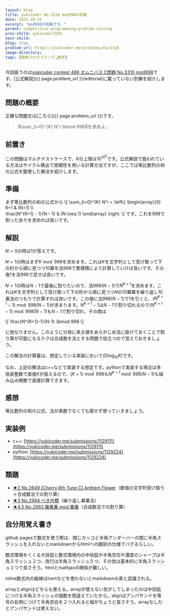 ```yaml
---
layout: blog
title: yukicoder No.3310 mod998の別解
date: 2025-10-25
excerpt: "mod998の別解です。"
parent: competitive-programming-problem-solving
prev-child: yukicoder3283
next-child: 
blog: true
problem_url: https://yukicoder.me/problems/no/3310
image-directory: 
tags: [競技プログラミング,数学]
---
```


今回扱うのは<a href="{{ page.problem_url }}">yukicoder contest 486 オムニバス C問題 No.3310 mod998</a>です。[公式解説]({{ page.problem_url }}/editorial)に載っていない別解を紹介します。


## 問題の概要

正確な問題文は[こちら]({{ page.problem_url }})です。

> $\sum_{i=0}^{K} N^i \bmod 998$を求めよ。


## 前置き

この問題はマルチテストケースで、$K$の上限は$10^{10^5}$です。公式解説で扱われている方法はサイクル検出で周期性を用いる計算方法ですが、ここでは等比数列の和の公式を駆使した解法を紹介します。


## 準備

まず等比数列の和の公式から
\\[
\sum_{i=0}^{K} N^i = 
\left\\{
\begin{array}{ll}
K+1 & (N=1) \\\\\
\frac{N^{K+1} - 1}{N - 1} & (N \neq 1)
\end{array}
\right.
\\]
です。これを$998$で割った余りを求めれば良いです。


## 解説

$N=0$の時は$1$が答えです。

$N=1$の時はまず$K \bmod 998$を求めます。これは$K$を文字列として受け取って下の桁から順に見つつ$10$冪を法$998$で累積積により計算していけば良いです。その後$1$を法$998$で足せば良いです。

$N>1$の時は$N-1$で最後に割りたいので、法$998(N-1)$で$N^{K+1}$を求めます。これは$K$を文字列として受け取って下の桁から順に見つつ$N$の$10$冪冪を繰り返し$10$乗法のつもりで計算すれば良いです。この値に法$998(N-1)$で$1$を引くと、$(N^{K+1}-1) \bmod 998(N-1)$が求まります。$N^{K+1}-1$は$N-1$で割り切れるので$(N^{K+1}-1) \bmod 998(N-1)$も$N-1$で割り切れ、その商は

\\[
\frac{N^{K+1}-1}{N-1} \bmod 998
\\]

に他なりません。このように分母に来る値をあらかじめ法に掛けておくことで割り算が可能になるテクは合成数を法とする問題で役立つので覚えておきましょう。

この解法の計算量は、想定している実装において$O(\log_{10} K)$です。

なお、上記の解法はc++などで実装する想定です。pythonで実装する場合は多倍長整数で直接$K$が扱えるので、$(K+1) \bmod 998$も$N^{K+1} \bmod 998(N-1)$も組み込み関数で直接計算できます。


## 感想

等比数列の和の公式、法が素数でなくても臆せず使っていきましょう。


## 実装例

- c++: [https://yukicoder.me/submissions/1129111](https://yukicoder.me/submissions/1129111)
- python: [https://yukicoder.me/submissions/1129224](https://yukicoder.me/submissions/1129224)


## 類題

- [★2 No.2649 [Cherry 6th Tune C] Anthem Flower](https://yukicoder.me/problems/no/2649)（数値の文字列受け取り＋合成数法での割り算）
- [★3 No.2994 べき内積](https://yukicoder.me/problems/no/2994)（繰り返し冪乗法）
- [★4.5 No.2993 冪乗乗 mod 冪乗](https://yukicoder.me/problems/no/2993)（合成数法での割り算）


## 自分用覚え書き

github pagesで数式を使う際は、閉じカッコと半角アンダーバーの間に半角スラッシュを入れないとmarkdownからhtmlへの翻訳の仕様でバグるらしい。

数式環境をくくる大括弧と数式環境内の中括弧や半角空白や濃度のシャープは半角スラッシュ２つ、改行は半角スラッシュ５つ、その他は基本的に半角スラッシュ１つで良さそう。htmlとmathjaxの関係が難しい。

inline数式内の縦棒はlvertなどを使わないとmarkdownの表と認識される。

arrayとalignはどちらも使える。arrayが使えない気がしてしまったのは中括弧につける半角スラッシュの個数を間違えていたから。alignはアンパサンドを等号の右側につけて半角空白を２つ入れると幅がちょうど良さそう。arrayなしだとアンパサンドは使えない。
